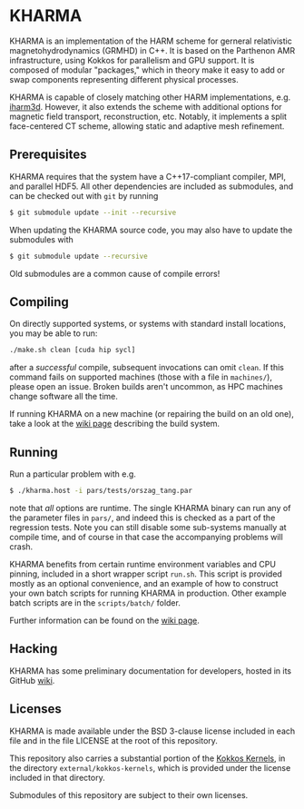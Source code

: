 # KHARMA
KHARMA is an implementation of the HARM scheme for gerneral relativistic magnetohydrodynamics (GRMHD) in C++.  It is based on the Parthenon AMR infrastructure, using Kokkos for parallelism and GPU support.  It is composed of modular "packages," which in theory make it easy to add or swap components representing different physical processes.

KHARMA is capable of closely matching other HARM implementations, e.g. [iharm3d](https://github.com/AFD-Illinois/iharm3d). However, it also extends the scheme with additional options for magnetic field transport, reconstruction, etc.  Notably, it implements a split face-centered CT scheme, allowing static and adaptive mesh refinement.

## Prerequisites
KHARMA requires that the system have a C++17-compliant compiler, MPI, and parallel HDF5.  All other dependencies are included as submodules, and can be checked out with `git` by running
```bash
$ git submodule update --init --recursive
```

When updating the KHARMA source code, you may also have to update the submodules with
```bash
$ git submodule update --recursive
```
Old submodules are a common cause of compile errors!

## Compiling
On directly supported systems, or systems with standard install locations, you may be able to run:
```bash
./make.sh clean [cuda hip sycl]
```
after a *successful* compile, subsequent invocations can omit `clean`.  If this command fails on supported machines (those with a file in `machines/`), please open an issue.  Broken builds aren't uncommon, as HPC machines change software all the time.

If running KHARMA on a new machine (or repairing the build on an old one), take a look at the [wiki page](https://github.com/AFD-Illinois/kharma/wiki/Building-KHARMA) describing the build system.

## Running
Run a particular problem with e.g.
```bash
$ ./kharma.host -i pars/tests/orszag_tang.par
```
note that *all* options are runtime.  The single KHARMA binary can run any of the parameter files in `pars/`, and indeed this is checked as a part of the regression tests.  Note you can still disable some sub-systems manually at compile time, and of course in that case the accompanying problems will crash.

KHARMA benefits from certain runtime environment variables and CPU pinning, included in a short wrapper script `run.sh`.  This script is provided mostly as an optional convenience, and an example of how to construct your own batch scripts for running KHARMA in production.  Other example batch scripts are in the `scripts/batch/` folder.

Further information can be found on the [wiki page](https://github.com/AFD-Illinois/kharma/wiki/Running-KHARMA).

## Hacking
KHARMA has some preliminary documentation for developers, hosted in its GitHub [wiki](https://github.com/AFD-Illinois/kharma/wiki).

## Licenses
KHARMA is made available under the BSD 3-clause license included in each file and in the file LICENSE at the root of this repository.

This repository also carries a substantial portion of the [Kokkos Kernels](https://github.com/kokkos/kokkos-kernels), in the directory `external/kokkos-kernels`, which is provided under the license included in that directory.

Submodules of this repository are subject to their own licenses.
